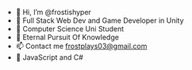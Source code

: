 - 👋 Hi, I’m @frostishyper 
- 👀 Full Stack Web Dev and Game Developer in Unity
- 🌱 Computer Science Uni Student
- 💞️ Eternal Pursuit Of Knowledge
- 📫 Contact me frostplays03@gmail.com
- 🧐 JavaScript and C#
